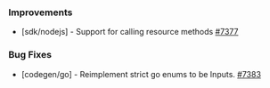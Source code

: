 
### Improvements

- [sdk/nodejs] - Support for calling resource methods
  [#7377](https://github.com/pulumi/pulumi/pull/7377)
### Bug Fixes

- [codegen/go] - Reimplement strict go enums to be Inputs.
  [#7383](https://github.com/pulumi/pulumi/pull/7383)
